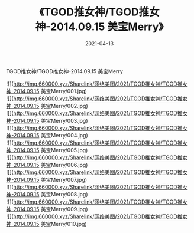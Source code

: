 ﻿---
layout: post
title:  《TGOD推女神/TGOD推女神-2014.09.15 美宝Merry》
date:   2021-04-13
img: http://img.660000.xyz/Sharelink/网络美图/2021/TGOD推女神/TGOD推女神-2014.09.15 美宝Merry/000.jpg
categories: [美女, 清纯, 唯美]
---

TGOD推女神/TGOD推女神-2014.09.15 美宝Merry

 ![](http://img.660000.xyz/Sharelink/网络美图/2021/TGOD推女神/TGOD推女神-2014.09.15 美宝Merry/001.jpg) <br>![](http://img.660000.xyz/Sharelink/网络美图/2021/TGOD推女神/TGOD推女神-2014.09.15 美宝Merry/002.jpg) <br>![](http://img.660000.xyz/Sharelink/网络美图/2021/TGOD推女神/TGOD推女神-2014.09.15 美宝Merry/003.jpg) <br>![](http://img.660000.xyz/Sharelink/网络美图/2021/TGOD推女神/TGOD推女神-2014.09.15 美宝Merry/004.jpg) <br>![](http://img.660000.xyz/Sharelink/网络美图/2021/TGOD推女神/TGOD推女神-2014.09.15 美宝Merry/005.jpg) <br>![](http://img.660000.xyz/Sharelink/网络美图/2021/TGOD推女神/TGOD推女神-2014.09.15 美宝Merry/006.jpg) <br>![](http://img.660000.xyz/Sharelink/网络美图/2021/TGOD推女神/TGOD推女神-2014.09.15 美宝Merry/007.jpg) <br>![](http://img.660000.xyz/Sharelink/网络美图/2021/TGOD推女神/TGOD推女神-2014.09.15 美宝Merry/008.jpg) <br>![](http://img.660000.xyz/Sharelink/网络美图/2021/TGOD推女神/TGOD推女神-2014.09.15 美宝Merry/009.jpg) <br>![](http://img.660000.xyz/Sharelink/网络美图/2021/TGOD推女神/TGOD推女神-2014.09.15 美宝Merry/010.jpg) <br>